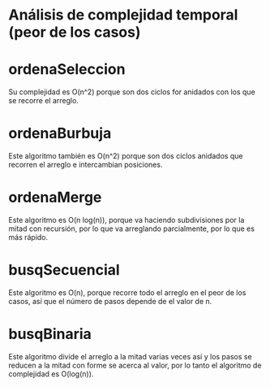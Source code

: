 # **Análisis de complejidad temporal (peor de los casos)**

# ordenaSeleccion
Su complejidad es O(n^2) porque son dos ciclos for anidados con los que se recorre el
arreglo.

# ordenaBurbuja
Este algoritmo también es O(n^2) porque son dos ciclos anidados que recorren el arreglo e
intercambian posiciones.

# ordenaMerge 
Este algoritmo es O(n log(n)), porque va haciendo subdivisiones por la mitad con recursión, 
por lo que va arreglando parcialmente, por lo que es más rápido.

# busqSecuencial 
Este algoritmo es O(n), porque recorre todo el arreglo en el peor de los casos, así que 
el número de pasos depende de el valor de n.

# busqBinaria 

Este algoritmo divide el arreglo a la mitad varias veces así y los pasos se reducen a la mitad con
forme se acerca al valor, por lo tanto el algoritmo de complejidad es O(log(n)).